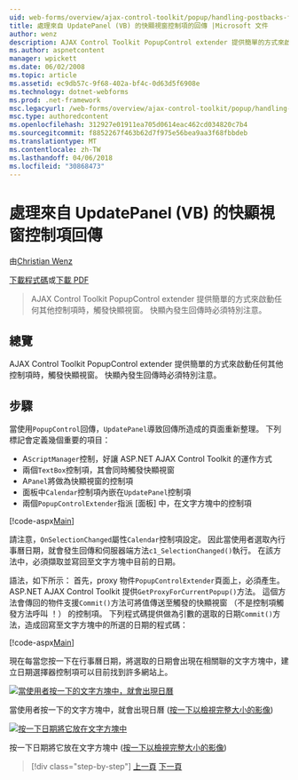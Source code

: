 ```yaml
---
uid: web-forms/overview/ajax-control-toolkit/popup/handling-postbacks-from-a-popup-control-with-an-updatepanel-vb
title: 處理來自 UpdatePanel (VB) 的快顯視窗控制項的回傳 |Microsoft 文件
author: wenz
description: AJAX Control Toolkit PopupControl extender 提供簡單的方式來啟動任何其他控制項時，觸發快顯視窗。 特別注意，必須採取...
ms.author: aspnetcontent
manager: wpickett
ms.date: 06/02/2008
ms.topic: article
ms.assetid: ec9db57c-9f68-402a-bf4c-0d63d5f6908e
ms.technology: dotnet-webforms
ms.prod: .net-framework
msc.legacyurl: /web-forms/overview/ajax-control-toolkit/popup/handling-postbacks-from-a-popup-control-with-an-updatepanel-vb
msc.type: authoredcontent
ms.openlocfilehash: 312927e01911ea705d0614eac462cd034820c7b4
ms.sourcegitcommit: f8852267f463b62d7f975e56bea9aa3f68fbbdeb
ms.translationtype: MT
ms.contentlocale: zh-TW
ms.lasthandoff: 04/06/2018
ms.locfileid: "30868473"
---
```

<a name="handling-postbacks-from-a-popup-control-with-an-updatepanel-vb"></a>處理來自 UpdatePanel (VB) 的快顯視窗控制項回傳
====================
由[Christian Wenz](https://github.com/wenz)

[下載程式碼](http://download.microsoft.com/download/9/3/f/93f8daea-bebd-4821-833b-95205389c7d0/PopupControl2.vb.zip)或[下載 PDF](http://download.microsoft.com/download/2/d/c/2dc10e34-6983-41d4-9c08-f78f5387d32b/popupcontrol2VB.pdf)

> AJAX Control Toolkit PopupControl extender 提供簡單的方式來啟動任何其他控制項時，觸發快顯視窗。 快顯內發生回傳時必須特別注意。


## <a name="overview"></a>總覽

AJAX Control Toolkit PopupControl extender 提供簡單的方式來啟動任何其他控制項時，觸發快顯視窗。 快顯內發生回傳時必須特別注意。

## <a name="steps"></a>步驟

當使用`PopupControl`回傳，`UpdatePanel`導致回傳所造成的頁面重新整理。 下列標記會定義幾個重要的項目：

- A`ScriptManager`控制，好讓 ASP.NET AJAX Control Toolkit 的運作方式
- 兩個`TextBox`控制項，其會同時觸發快顯視窗
- A`Panel`將做為快顯視窗的控制項
- 面板中`Calendar`控制項內嵌在`UpdatePanel`控制項
- 兩個`PopupControlExtender`指派 [面板] 中，在文字方塊中的控制項

[!code-aspx[Main](handling-postbacks-from-a-popup-control-with-an-updatepanel-vb/samples/sample1.aspx)]

請注意，`OnSelectionChanged`屬性`Calendar`控制項設定。 因此當使用者選取內行事曆日期，就會發生回傳和伺服器端方法`c1_SelectionChanged()`執行。 在該方法中，必須擷取並寫回至文字方塊中目前的日期。

語法，如下所示： 首先，proxy 物件`PopupControlExtender`頁面上，必須產生。 ASP.NET AJAX Control Toolkit 提供`GetProxyForCurrentPopup()`方法。 這個方法會傳回的物件支援`Commit()`方法可將值傳送至觸發的快顯視窗 （不是控制項觸發方法呼叫 ！） 的控制項。 下列程式碼提供做為引數的選取的日期`Commit()`方法，造成回寫至文字方塊中的所選的日期的程式碼：

[!code-aspx[Main](handling-postbacks-from-a-popup-control-with-an-updatepanel-vb/samples/sample2.aspx)]

現在每當您按一下在行事曆日期，將選取的日期會出現在相關聯的文字方塊中，建立日期選擇器控制項可以目前找到許多網站上。


[![當使用者按一下的文字方塊中，就會出現日曆](handling-postbacks-from-a-popup-control-with-an-updatepanel-vb/_static/image2.png)](handling-postbacks-from-a-popup-control-with-an-updatepanel-vb/_static/image1.png)

當使用者按一下的文字方塊中，就會出現日曆 ([按一下以檢視完整大小的影像](handling-postbacks-from-a-popup-control-with-an-updatepanel-vb/_static/image3.png))


[![按一下日期將它放在文字方塊中](handling-postbacks-from-a-popup-control-with-an-updatepanel-vb/_static/image5.png)](handling-postbacks-from-a-popup-control-with-an-updatepanel-vb/_static/image4.png)

按一下日期將它放在文字方塊中 ([按一下以檢視完整大小的影像](handling-postbacks-from-a-popup-control-with-an-updatepanel-vb/_static/image6.png))

> [!div class="step-by-step"]
> [上一頁](using-multiple-popup-controls-vb.md)
> [下一頁](handling-postbacks-from-a-popup-control-without-an-updatepanel-vb.md)
